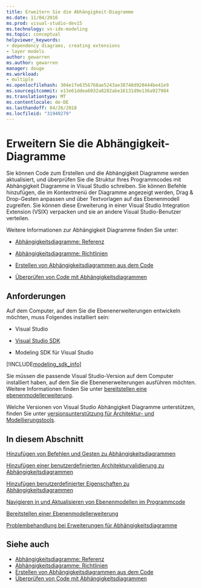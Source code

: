 ```yaml
---
title: Erweitern Sie die Abhängigkeit-Diagramme
ms.date: 11/04/2016
ms.prod: visual-studio-dev15
ms.technology: vs-ide-modeling
ms.topic: conceptual
helpviewer_keywords:
- dependency diagrams, creating extensions
- layer models
author: gewarren
ms.author: gewarren
manager: douge
ms.workload:
- multiple
ms.openlocfilehash: 304e1fe6356768ae5243ae38748d920444be41e9
ms.sourcegitcommit: e13e61ddea6032a8282abe16131d9e136a927984
ms.translationtype: MT
ms.contentlocale: de-DE
ms.lasthandoff: 04/26/2018
ms.locfileid: "31949279"
---
```

# <a name="extend-dependency-diagrams"></a>Erweitern Sie die Abhängigkeit-Diagramme
Sie können Code zum Erstellen und die Abhängigkeit Diagramme werden aktualisiert, und überprüfen Sie die Struktur Ihres Programmcodes mit Abhängigkeit Diagramme in Visual Studio schreiben. Sie können Befehle hinzufügen, die im Kontextmenü der Diagramme angezeigt werden, Drag & Drop-Gesten anpassen und über Textvorlagen auf das Ebenenmodell zugreifen. Sie können diese Erweiterung in einer Visual Studio Integration Extension (VSIX) verpacken und sie an andere Visual Studio-Benutzer verteilen.

 Weitere Informationen zur Abhängigkeit Diagramme finden Sie unter:

-   [Abhängigkeitsdiagramme: Referenz](../modeling/layer-diagrams-reference.md)

-   [Abhängigkeitsdiagramme: Richtlinien](../modeling/layer-diagrams-guidelines.md)

-   [Erstellen von Abhängigkeitsdiagrammen aus dem Code](../modeling/create-layer-diagrams-from-your-code.md)

-   [Überprüfen von Code mit Abhängigkeitsdiagrammen](../modeling/validate-code-with-layer-diagrams.md)

##  <a name="prereqs"></a> Anforderungen
 Auf dem Computer, auf dem Sie die Ebenenerweiterungen entwickeln möchten, muss Folgendes installiert sein:

-   Visual Studio

-   [Visual Studio SDK](../extensibility/visual-studio-sdk.md)

-   Modeling SDK für Visual Studio


[!INCLUDE[modeling_sdk_info](includes/modeling_sdk_info.md)]


 Sie müssen die passende Visual Studio-Version auf dem Computer installiert haben, auf dem Sie die Ebenenerweiterungen ausführen möchten. Weitere Informationen finden Sie unter [bereitstellen eine ebenenmodellerweiterung](../modeling/deploy-a-layer-model-extension.md).

 Welche Versionen von Visual Studio Abhängigkeit Diagramme unterstützen, finden Sie unter [versionsunterstützung für Architektur- und Modellierungstools](../modeling/what-s-new-for-design-in-visual-studio.md#VersionSupport).

## <a name="in-this-section"></a>In diesem Abschnitt
 [Hinzufügen von Befehlen und Gesten zu Abhängigkeitsdiagrammen](../modeling/add-commands-and-gestures-to-layer-diagrams.md)

 [Hinzufügen einer benutzerdefinierten Architekturvalidierung zu Abhängigkeitsdiagrammen](../modeling/add-custom-architecture-validation-to-layer-diagrams.md)

 [Hinzufügen benutzerdefinierter Eigenschaften zu Abhängigkeitsdiagrammen](../modeling/add-custom-properties-to-layer-diagrams.md)

 [Navigieren in und Aktualisieren von Ebenenmodellen im Programmcode](../modeling/navigate-and-update-layer-models-in-program-code.md)

 [Bereitstellen einer Ebenenmodellerweiterung](../modeling/deploy-a-layer-model-extension.md)

 [Problembehandlung bei Erweiterungen für Abhängigkeitsdiagramme](../modeling/troubleshoot-extensions-for-layer-diagrams.md)

## <a name="see-also"></a>Siehe auch

- [Abhängigkeitsdiagramme: Referenz](../modeling/layer-diagrams-reference.md)
- [Abhängigkeitsdiagramme: Richtlinien](../modeling/layer-diagrams-guidelines.md)
- [Erstellen von Abhängigkeitsdiagrammen aus dem Code](../modeling/create-layer-diagrams-from-your-code.md)
- [Überprüfen von Code mit Abhängigkeitsdiagrammen](../modeling/validate-code-with-layer-diagrams.md)

